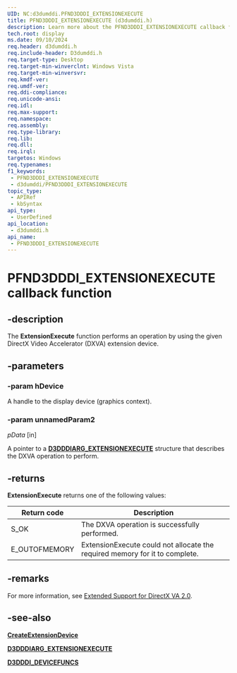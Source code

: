 ```yaml
---
UID: NC:d3dumddi.PFND3DDDI_EXTENSIONEXECUTE
title: PFND3DDDI_EXTENSIONEXECUTE (d3dumddi.h)
description: Learn more about the PFND3DDDI_EXTENSIONEXECUTE callback function.
tech.root: display
ms.date: 09/10/2024
req.header: d3dumddi.h
req.include-header: D3dumddi.h
req.target-type: Desktop
req.target-min-winverclnt: Windows Vista
req.target-min-winversvr: 
req.kmdf-ver: 
req.umdf-ver: 
req.ddi-compliance: 
req.unicode-ansi: 
req.idl: 
req.max-support: 
req.namespace: 
req.assembly: 
req.type-library: 
req.lib: 
req.dll: 
req.irql: 
targetos: Windows
req.typenames: 
f1_keywords:
 - PFND3DDDI_EXTENSIONEXECUTE
 - d3dumddi/PFND3DDDI_EXTENSIONEXECUTE
topic_type:
 - APIRef
 - kbSyntax
api_type:
 - UserDefined
api_location:
 - d3dumddi.h
api_name:
 - PFND3DDDI_EXTENSIONEXECUTE
---
```


# PFND3DDDI_EXTENSIONEXECUTE callback function

## -description

The **ExtensionExecute** function performs an operation by using the given DirectX Video Accelerator (DXVA) extension device.

## -parameters

### -param hDevice

A handle to the display device (graphics context).

### -param unnamedParam2

*pData* [in]

A pointer to a [**D3DDDIARG_EXTENSIONEXECUTE**](ns-d3dumddi-_d3dddiarg_extensionexecute.md) structure that describes the DXVA operation to perform.

## -returns

**ExtensionExecute** returns one of the following values:

|Return code|Description|
|--- |--- |
|S_OK|The DXVA operation is successfully performed.|
|E_OUTOFMEMORY|ExtensionExecute could not allocate the required memory for it to complete.|

## -remarks

For more information, see [Extended Support for DirectX VA 2.0](/windows-hardware/drivers/display/extended-support-for-directx-va-2-0).

## -see-also

[**CreateExtensionDevice**](nc-d3dumddi-pfnd3dddi_createextensiondevice.md)

[**D3DDDIARG_EXTENSIONEXECUTE**](ns-d3dumddi-_d3dddiarg_extensionexecute.md)

[**D3DDDI_DEVICEFUNCS**](ns-d3dumddi-_d3dddi_devicefuncs.md)
